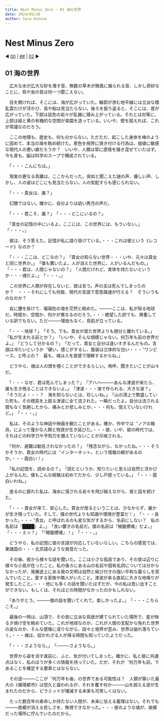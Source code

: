 ```yaml
---
title: Nest Minus Zero - 01 海の世界
date: 2024/05/26
author: Sara Kotova
---
```


# Nest Minus Zero

◀ [00](/work/novel/post-NestMinusZero/00) | [##](/work/novel/post-NestMinusZero/summary) | [02](/work/novel/post-NestMinusZero/02) ▶

## 01 海の世界

<div class='max-w-3xl'>

　広大な水が広大な砂を濁す音、無数の草木が微風に煽られる音、しかし奇妙なことに、鳥や虫の音は何一つ聞こえない。

　目を開ければ、そこには、海が広がっていた。輪郭が滲む地平線には立派な積乱雲だけが浮かび、島や船は見当たらない。後ろを振り返ると、そこには、崖が広がっていた。下部は鼠色の岩々が乱雑に積み上がっている。それとは対等に、上部は緑と黄の有機的な空間が楽園を造っている。いいや、壁を超えれば、これが常識なのだろう。

　ここの地理も、歴史も、何も分からない。ただただ、起こした身体を棒のように固めて、本当の海を眺め続けた。景色を視界に焼き付ける行為は、価値に敏感な現代人の悪い癖だろうか？　いいや、人類は常に感情を掻き混ぜていたはず。今も昔も、脳は科学のスープで構成されている。

　「・・・こんにちは。」

　現実の更なる乖離は、ここからだった。突如と聞こえた謎の声、優しい声、しかし、人の姿はどこにも見当たらない。人の気配すらも感じられない。

　「・・・貴女は、誰？」

　幻聴ではない。確かに、自分よりは幼い男児の声だ。

　「・・・君こそ、誰？」　「・・・どこにいるの？」

　「貴女の記憶の中にいるよ。ここには、この世界には、もういない。」　「・・・。」

　彼は、そう答えた。記憶が私に語り掛けている。・・・これは彼という《レコード》なのか？

　「・・・ここは、どこなの？」　「貴女の知らない世界・・・いや、元々は貴女と同じ世界か。」　「僕も驚いたよ。人が消えた世界に、人がいるんだもの。」　「・・・君は、人間じゃないの？」　「人間だけれど、実体を持たないというか・・・魂だよ。」　「・・・。」

　この世界に人類が存在しないと、彼は言う。声の主は死んでしまったのか？　・・・それにしても何故、現代の言語で意思疎通が行える？　そういうものなのか？

　岩に腰を掛けて、瑠璃色の海を茫然と眺めた。―――ここは、私が知る地球だ。時間か、空間か、何かが異なるのだろう。・・・絶望した訳でも、興奮している訳でもない。ただ―――理由もなく、鳥肌が立っている。

　「・・・地球？」　「そう。でも、貴女が居た世界よりも随分と離れている。」　「私が生まれる前とか？」　「いいや、そんな規模じゃない。何万年も前の世界だよ。」　「どうして分かるの？」　「だって、貴女と自分は違いすぎるんだもの。言語は冷たいというか〝硬い〟感じがするし、服装は立体的な白い・・・〝ワンピース〟と呼ぶの？　最も、魂は人を直感で理解するからね。」

　どうやら、魂は人の頭を覗くことができるらしい。嗚呼、聞きたいことが山々だ。

　「・・・なぜ、君は死んでしまった？」　「アハハ―――あんな津波が来たら、誰も生き残ることはできないよ。」　「津波・・・海で作られる、大きな波？」　「そうだよ・・・？　海を知らないとは、珍しいね。」　「山の頂上で繁盛していた町も、その標高を上廻る津波に全て流された。一瞬だったよ。自分は流される間もなく気絶したから、痛みとか悲しみとか、・・・何も、憶えていないけれど。」　「・・・。」

　私は、そのような神話や映画を観たことがある。確か、作中では〝ノアの箱舟〟によって僅かな人類と物資が生き延びた。・・・彼、いや、彼の時代では、それほどの科学力や予知力を備えていないことが示唆される。

　「何か、避難は勧告されなかったの？」　「残念ながら、なかったね。・・・そうかそうか、貴女の時代には〝インターネット〟という情報の網があるのか。・・・面白い！」

　「私の記憶を、読めるの？」　「読むというか、知りたいと思えば自然と浮かび上がるんだ。僕もこんな経験は初めてだから、少し戸惑っている。」　「・・・面白いわね。」

　座るのに疲れた私は、海水に侵される岩々を飛び越えながら、彼と話を続けた。

　「・・・貴女が来て、安心した。貴女が居るということは、少なからず、誰かが生き残っていた。そして、僕の世代よりも知識や環境が豊富だ！」　「・・・良かった。・・・〝貴女〟と呼ばれるのも変な気がするから、名前にしない？　私の名前は『████』よ。」　「良い響きの名前だ。僕の名前は『觰鏇镳难』だよ。」　「・・・えッ？」　「『觰鏇镳难』！」　「・・・。」

　どうやら、私の記憶に彼の言語が対応していないらしい。こちらの感覚では、東諸国の・・・北京語のような発音だった。

　その後、彼から様々な話を聞いた。ここは小さな孤島であり、その昔は辺りに様々な小島が在ったこと。私の後ろにある山の名前や固有名詞については分からなかったが、発展途上にある彼の文明は自然と結び付きの強い平和な暮らしを営んでいたこと。愛する家族や隣人がいたこと。津波が来る直前に大きな地鳴りが発生したこと。・・・他にも多くの話を聞いたはずだが、今の私は思い出すことができない。もしくは、それほどの時間がなかったのかもしれない。

　「ありがとう。―――僕の話を聞いてくれて。楽しかったよ。」　「・・・こちらこそ。」

　最後の一時は、山頂で、その昔に立派な鳥居が建てられていた場所で、星が映る夕焼け空を眺めていた。これが地球なのか、これが人間の支配から免れた世界の姿なのか、そんな感傷に浸りながら、段々と視界が歪み、世界は崩れ落ちていく。・・・魂は、招かれざる人が帰る時間も知っていたようだった。

　「・・・さようなら。」　「―――さようなら。」

　世界から姿を消す直前に、ふと、気が付いてしまった。確かに、私と彼に共通点はなく、私のほうが多くの情報を持っていた。だが、それが〝何万年も前〟であることを確定する要素とはならない。

　その逆―――ここが〝何万年も後〟の世界である可能性は？　人類が築いた最大の《循環都市》は悠久と謳われるが、それを覆す何か―――山を超える波が生まれたのだから、ピラミッドが壊滅する未来も可笑しくはない。

　たった数百年の寿命しか持たない人間が、未来に怯える義理はない。それでも―――故郷が消える悲しさを、無視できなかった。・・・彼のような魂が、故郷だった場所に佇んでいたのだから。

</div>
